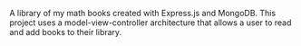 A library of my math books created with Express.js and MongoDB. This project uses a model-view-controller architecture that allows a user to read and add books to their library.
